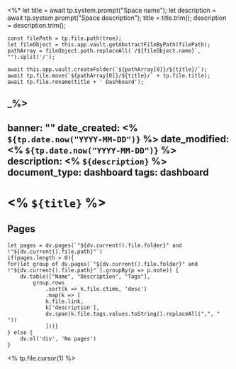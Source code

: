 <%*
	let title = await tp.system.prompt("Space name");
	let description = await tp.system.prompt("Space description");
	title = title.trim();
	description = description.trim();	
	
	
	const filePath = tp.file.path(true);
	let fileObject = this.app.vault.getAbstractFileByPath(filePath);
	pathArray = fileObject.path.replaceAll(`/${fileObject.name}`, "").split('/');
	
	await this.app.vault.createFolder(`${pathArray[0]}/${title}/`);
	await tp.file.move(`${pathArray[0]}/${title}/` + tp.file.title);
	await tp.file.rename(title + ' Dashboard');	
_%>
---
banner: ""
date_created: <% `${tp.date.now("YYYY-MM-DD")}` %>
date_modified: <% `${tp.date.now("YYYY-MM-DD")}` %>
description: <% `${description}` %>
document_type: dashboard
tags: dashboard
---
# <% `${title}` %>

## Pages
```dataviewjs
let pages = dv.pages(`"${dv.current().file.folder}" and !"${dv.current().file.path}"`)
if(pages.length > 0){
for(let group of dv.pages(`"${dv.current().file.folder}" and !"${dv.current().file.path}"`).groupBy(p => p.note)) {
	dv.table(["Name", "Description", "Tags"], 
		group.rows 
			.sort(k => k.file.ctime, 'desc')
			.map(k => [
			k.file.link, 
			k['description'],
			dv.span(k.file.tags.values.toString().replaceAll(",", " "))
			]))}
} else {
	dv.el('div', 'No pages')
}

```

<% tp.file.cursor(1) %>
